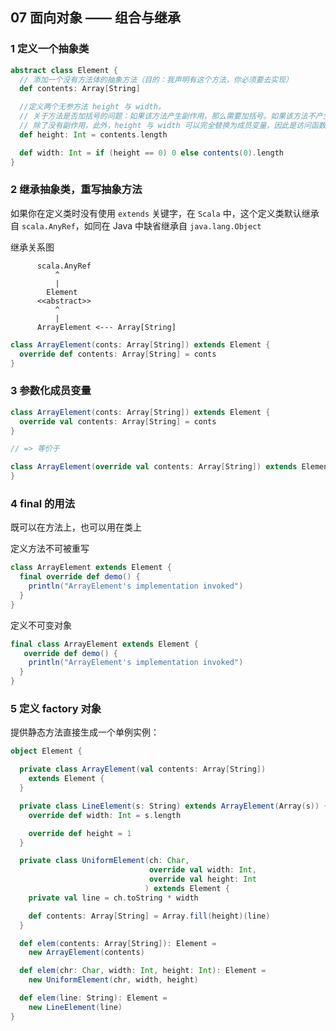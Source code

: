 ## 07 面向对象 —— 组合与继承

### 1 定义一个抽象类

```scala
abstract class Element {
  // 添加一个没有方法体的抽象方法（目的：我声明有这个方法，你必须要去实现）
  def contents: Array[String]

  //定义两个无参方法 height 与 width。
  // 关于方法是否加括号的问题：如果该方法产生副作用，那么需要加括号。如果该方法不产生副作用，或者是只读的，那么不加括号。
  // 除了没有副作用，此外，height 与 width 可以完全替换为成员变量，因此是访问函数，不需要被重写。 (这称为 uniform access principle)
  def height: Int = contents.length

  def width: Int = if (height == 0) 0 else contents(0).length
}
```


### 2 继承抽象类，重写抽象方法

如果你在定义类时没有使用 `extends` 关键字，在 `Scala` 中，这个定义类默认继承自 `scala.AnyRef`，如同在 Java 中缺省继承自 `java.lang.Object`

继承关系图

          scala.AnyRef
              ^
              |
            Element
          <<abstract>>
              ^
              |
          ArrayElement <--- Array[String]


```scala
class ArrayElement(conts: Array[String]) extends Element {
  override def contents: Array[String] = conts
}
```


### 3 参数化成员变量

```scala
class ArrayElement(conts: Array[String]) extends Element {
  override val contents: Array[String] = conts
}

// => 等价于

class ArrayElement(override val contents: Array[String]) extends Element {
}
```


###  4 final 的用法

既可以在方法上，也可以用在类上

定义方法不可被重写

```scala
class ArrayElement extends Element { 
  final override def demo() { 
    println("ArrayElement's implementation invoked") 
  } 
}
```

定义不可变对象

```scala
final class ArrayElement extends Element { 
   override def demo() { 
    println("ArrayElement's implementation invoked") 
  } 
} 
```


### 5 定义 factory 对象

提供静态方法直接生成一个单例实例：

```scala
object Element {

  private class ArrayElement(val contents: Array[String])
    extends Element {
  }

  private class LineElement(s: String) extends ArrayElement(Array(s)) {
    override def width: Int = s.length

    override def height = 1
  }

  private class UniformElement(ch: Char,
                               override val width: Int,
                               override val height: Int
                              ) extends Element {
    private val line = ch.toString * width

    def contents: Array[String] = Array.fill(height)(line)
  }

  def elem(contents: Array[String]): Element =
    new ArrayElement(contents)

  def elem(chr: Char, width: Int, height: Int): Element =
    new UniformElement(chr, width, height)

  def elem(line: String): Element =
    new LineElement(line)
}
```

